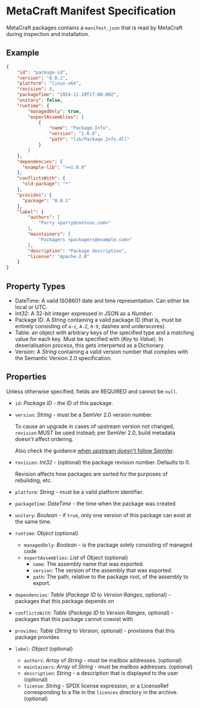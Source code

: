 <!-- SPDX-FileCopyrightText: 2024 WithLithum <WithLithum@outlook.com> -->
<!-- SPDX-License-Identifier: GPL-3.0-or-later -->

# MetaCraft Manifest Specification

MetaCraft packages contains a `manifest.json` that is read by MetaCraft during
inspection and installation.

## Example

```json
{
    "id": "package-id",
    "version": "0.0.1",
    "platform": "linux-x64",
    "revision": 0,
    "packageTime": "2024-11-20T17:00:00Z",
    "unitary": false,
    "runtime": {
        "managedOnly": true,
        "exportAssemblies": [
            {
                "name": "Package.Info",
                "version": "1.0.0",
                "path": "lib/Package.Info.dll"
            }
        ]
    },
    "dependencies": {
      "example-lib": ">=1.0.0"
    },
    "conflictsWith": {
      "old-package": "*"
    },
    "provides": {
      "package": "0.0.1"
    },
    "label": {
        "authors": [
            "Parry <parry@contoso.com>"
        ],
        "maintainers": [
            "Packagers <packagers@example.com>"
        ],
        "description": "Package description",
        "license": "Apache-2.0"
    }
}
```

## Property Types

- DateTime: A valid ISO8601 date and time representation. Can either be local
  or UTC.
- Int32: A 32-bit integer expressed in JSON as a _Number_.
- Package ID: A _String_ containing a valid package ID (that is, must be
  entirely consisting of `a-z`, `A-Z`, `0-9`, dashes and underscores).
- Table: an object with arbitrary keys of the specified type and a matching
  value for each key. Must be specified with (_Key_ to _Value_). In
  deserialisation process, this gets interperted as a Dictionary.
- Version: A _String_ containing a valid version number that complies with the
  Semantic Version 2.0 specification.

## Properties

Unless otherwise specified, fields are REQUIRED and cannot be `null`.

- `id`: _Package ID_ - the ID of this package.
- `version`: _String_ - must be a SemVer 2.0 version number.

  To cause an upgrade in cases of upstream version not changed, `revision`
  MUST be used instead; per SemVer 2.0, build metadata doesn't affect ordering.

  Also check the guidance [when upstream doesn't follow SemVer](/PackageSpecs.md#Versioning-NoSemVer).
- `revision`: _Int32_ - (optional) the package revision number. Defaults to 0.

  Revision affects how packages are sorted for the purposes of rebuilding, etc.
- `platform`: _String_ - must be a valid platform identifier.
- `packageTime`: _DateTime_ - the time when the package was created
- `unitary`: _Boolean_ - if `true`, only one version of this package can exist at the same time.
- `runtime`: _Object_ (optional)
  - `managedOnly`: _Boolean_ - is the package solely consisting of managed code
  - `exportAssemblies`: _List_ of _Object_ (optional)
    - `name`: The assembly name that was exported.
    - `version`: The version of the assembly that was exported.
    - `path`: The path, relative to the package root, of the assembly to export.
- `dependencies`: _Table_ (_Package ID_ to _Version Ranges_, optional) - packages that this package depends on
- `conflictsWith`: _Table_ (_Package ID_ to _Version Ranges_, optional) - packages that this package cannot coexist with
- `provides`: _Table_ (_String_ to _Version_, optional) - provisions that this package provides
- `label`: _Object_ (optional)
  - `authors`: _Array_ of _String_ - must be mailbox addresses. (optional)
  - `maintainers`: _Array_ of _String_ - must be mailbox addresses. (optional)
  - `description`: _String_ - a description that is displayed to the user (optional)
  - `license`: _String_ - SPDX license expression, or a LicenseRef corresponding to a file in the `licences` directory in the archive. (optional)
